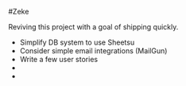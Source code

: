 #Zeke

Reviving this project with a goal of shipping quickly.


- Simplify DB system to use Sheetsu
- Consider simple email integrations (MailGun)
- Write a few user stories
-
- 
